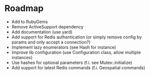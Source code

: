 # Roadmap

- Add to RubyGems
- Remove ActiveSupport dependency
- Add documentation (use yard)
- Add support for Redis authentication (or simply remove config by params and only accept a connection?)
- Implement lazy enumerators (see Hash for instance)
- Improve lib configuration (use Configuration class, allow multiple instances)
- Use hashes for optional parameters (f.i. see Mutex::initialize)
- Add support for latest Redis commands (f.i. Geospatial commands)
